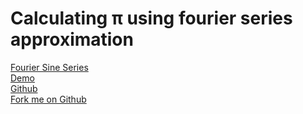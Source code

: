 <h1>Calculating π using fourier series approximation</h1>
<a target="_blank" href="https://tutorial.math.lamar.edu/classes/de/FourierSineSeries.aspx">Fourier Sine Series</a><br>
<a target="_blank" href="https://codepen.io/MartianLord/full/GRrxXzj">Demo</a><br>
<a target="_blank" href="https://github.com/martian17/fourier-pi">Github</a><br>
<a target="_blank" id="github" href="https://github.com/martian17/fourier-pi">Fork me on Github</a>